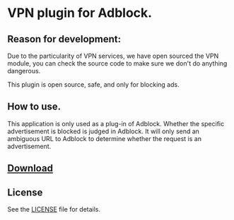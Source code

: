 # VPN plugin for Adblock.

## Reason for development:
Due to the particularity of VPN services, we have open sourced the VPN module, you can check the source code to make sure we don't do anything dangerous.

This plugin is open source, safe, and only for blocking ads.

## How to use.
This application is only used as a plug-in of Adblock. Whether the specific advertisement is blocked is judged in Adblock. It will only send an ambiguous URL to Adblock to determine whether the request is an advertisement.

## [Download](https://github.com/kai990/AdblockPlugin/releases)

## License
See the [LICENSE](https://github.com/kai990/AdblockPlugin/blob/master/LICENSE.md) file for details.
